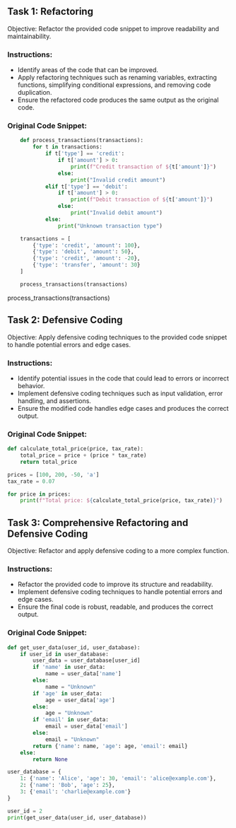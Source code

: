 ## Task 1: Refactoring
Objective: Refactor the provided code snippet to improve readability and maintainability.

### Instructions:

- Identify areas of the code that can be improved.
- Apply refactoring techniques such as renaming variables, extracting functions, simplifying conditional expressions, and removing code duplication.
- Ensure the refactored code produces the same output as the original code.

### Original Code Snippet:

```python
    def process_transactions(transactions):
        for t in transactions:
            if t['type'] == 'credit':
                if t['amount'] > 0:
                    print(f"Credit transaction of ${t['amount']}")
                else:
                    print("Invalid credit amount")
            elif t['type'] == 'debit':
                if t['amount'] > 0:
                    print(f"Debit transaction of ${t['amount']}")
                else:
                    print("Invalid debit amount")
            else:
                print("Unknown transaction type")

    transactions = [
        {'type': 'credit', 'amount': 100},
        {'type': 'debit', 'amount': 50},
        {'type': 'credit', 'amount': -20},
        {'type': 'transfer', 'amount': 30}
    ]

    process_transactions(transactions)
```

process_transactions(transactions)


## Task 2: Defensive Coding
Objective: Apply defensive coding techniques to the provided code snippet to handle potential errors and edge cases.

### Instructions:

- Identify potential issues in the code that could lead to errors or incorrect behavior.
- Implement defensive coding techniques such as input validation, error handling, and assertions.
- Ensure the modified code handles edge cases and produces the correct output.

### Original Code Snippet:
```python
def calculate_total_price(price, tax_rate):
    total_price = price + (price * tax_rate)
    return total_price

prices = [100, 200, -50, 'a']
tax_rate = 0.07

for price in prices:
    print(f"Total price: ${calculate_total_price(price, tax_rate)}")

```

## Task 3: Comprehensive Refactoring and Defensive Coding
Objective: Refactor and apply defensive coding to a more complex function.

### Instructions:

- Refactor the provided code to improve its structure and readability.
- Implement defensive coding techniques to handle potential errors and edge cases.
- Ensure the final code is robust, readable, and produces the correct output.

### Original Code Snippet:
```python
def get_user_data(user_id, user_database):
    if user_id in user_database:
        user_data = user_database[user_id]
        if 'name' in user_data:
            name = user_data['name']
        else:
            name = "Unknown"
        if 'age' in user_data:
            age = user_data['age']
        else:
            age = "Unknown"
        if 'email' in user_data:
            email = user_data['email']
        else:
            email = "Unknown"
        return {'name': name, 'age': age, 'email': email}
    else:
        return None

user_database = {
    1: {'name': 'Alice', 'age': 30, 'email': 'alice@example.com'},
    2: {'name': 'Bob', 'age': 25},
    3: {'email': 'charlie@example.com'}
}

user_id = 2
print(get_user_data(user_id, user_database))
```
